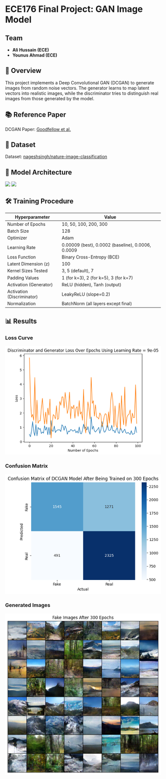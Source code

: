 # ECE176 Final Project: GAN Image Model
## Team
- <b> Ali Hussain (ECE) </b>
- <b> Younus Ahmad (ECE) </b>

## 🧠 Overview
This project implements a Deep Convolutional GAN (DCGAN) to generate images from random noise vectors. The generator learns to map latent vectors into realistic images, while the discriminator tries to distinguish real images from those generated by the model.

## 📚 Reference Paper 
DCGAN Paper: [Goodfellow et al.](https://arxiv.org/pdf/1511.06434.pdf)

## 📁 Dataset 
Dataset: [nageshsingh/nature-image-classification](https://www.kaggle.com/code/nageshsingh/nature-image-classification)

## 🧠 Model Architecture
![](images/dcgan)
![](images/dcgan-rules)

## 🛠️ Training Procedure

| **Hyperparameter**      | **Value**                       |
|-------------------------|---------------------------------|
| Number of Epochs        | 10, 50, 100, 200, 300           |
| Batch Size              | 128                             |
| Optimizer               | Adam                            |
| Learning Rate           | 0.00009 (best), 0.0002 (baseline), 0.0006, 0.0009 |
| Loss Function           | Binary Cross-Entropy (BCE)      |
| Latent Dimension (z)    | 100                             |
| Kernel Sizes Tested     | 3, 5 (default), 7               |
| Padding Values          | 1 (for k=3), 2 (for k=5), 3 (for k=7) |
| Activation (Generator)  | ReLU (hidden), Tanh (output)    |
| Activation (Discriminator) | LeakyReLU (slope=0.2)        |
| Normalization           | BatchNorm (all layers except final) |

## 📊 Results

### Loss Curve
![](images/losscurve.png)

### Confusion Matrix
![](images/confmtx.png)


### Generated Images
![](images/generatedimages.png)




